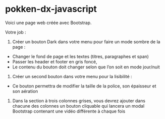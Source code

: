 # pokken-dx-javascript


Voici une page web créée avec Bootstrap.

Votre job :

1. Créer un bouton Dark dans votre menu pour faire un mode sombre de la page :
- Changer le fond de page et les textes (titres, paragraphes et span)
- Passer les header et footer en gris foncé,
- Le contenu du bouton doit changer selon que l’on soit en mode jour/nuit

1. Créer un second bouton dans votre menu pour la lisibilité :
- Ce bouton permettra de modifier la taille de la police, son épaisseur et son aération

1. Dans la section à trois colonnes grises, vous devrez ajouter dans chacune des colonnes un bouton cliquable qui lancera un modal Bootstrap contenant une vidéo différente à chaque fois
